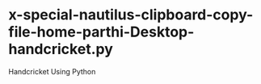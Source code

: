 # x-special-nautilus-clipboard-copy-file-home-parthi-Desktop-handcricket.py
Handcricket Using Python
